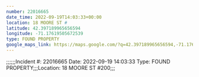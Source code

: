 ```yaml
---
number: 22016665
date_time: 2022-09-19T14:03:33+00:00
location: 18 MOORE ST #
latitude: 42.397189965656594
longitude: -71.17619505672539
type: FOUND PROPERTY
google_maps_link: https://maps.google.com/?q=42.397189965656594,-71.17619505672539
---
```


;;;;;;Incident #: 22016665  Date: 2022-09-19 14:03:33   Type: FOUND PROPERTY;;;Location: 18 MOORE ST #200;;;
